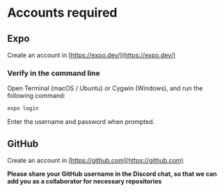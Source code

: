 # Accounts required

## Expo

Create an account in [https://expo.dev/](https://expo.dev/)

### Verify in the command line

Open Terminal (macOS / Ubuntu) or Cygwin (Windows), and run the following command:

```bash
expo login
```

Enter the username and password when prompted.

## GitHub

Create an account in [https://github.com](https://github.com)

**Please share your GitHub username in the Discord chat, so that we can add you as a collaborator for necessary repositories**